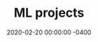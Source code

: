 ---
permalink: /projects/
title: "ML projects"
date: 2020-02-20 00:00:00 -0400
categories: projects
---